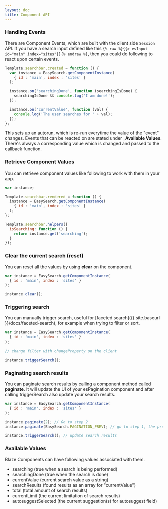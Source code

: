 ```yaml
---
layout: doc
title: Component API
---
```


### Handling Events

There are Component Events, which are built with the client side ```Session``` API. If you have a search input defined like this
```{% raw %}{{> esInput id="main" index="sites"}}{% endraw %}```, then you could do following to react upon certain events.

```javascript
Template.searchbar.created = function () {
  var instance = EasySearch.getComponentInstance(
    { id : 'main', index : 'sites' }
  );

  instance.on('searchingDone', function (searchingIsDone) {
    searchingIsDone && console.log('I am done!');
  });

  instance.on('currentValue', function (val) {
    console.log('The user searches for ' + val);
  });
};
```

This sets up an autorun, which is re-run everytime the value of the "event" changes. Events that can be reacted on are stated under ___Available Values__.
There's always a corresponding value which is changed and passed to the callback function.

### Retrieve Component Values

You can retrieve component values like following to work with them in your app.

```javascript
var instance;

Template.searchbar.rendered = function () {
  instance = EasySearch.getComponentInstance(
    { id : 'main', index : 'sites' }
  );
};

Template.searchbar.helpers({
  isSearching: function () {
    return instance.get('searching');
  }
}); 
```

### Clear the current search (reset)

You can reset all the values by using __clear__ on the component.

```javascript
var instance = EasySearch.getComponentInstance(
  { id : 'main', index : 'sites' }
);

instance.clear();
```

### Triggering search

You can manually trigger search, useful for [faceted search]({{ site.baseurl }}/docs/faceted-search), for example when trying to filter or sort.


```javascript
var instance = EasySearch.getComponentInstance(
  { id : 'main', index : 'sites' }
);

// change filter with changeProperty on the client

instance.triggerSearch();
```


### Paginating search results

You can paginate search results by calling a component method called __paginate__. It will update the UI of your esPagination component and after calling
triggerSearch also update your search results.
 
```javascript
var instance = EasySearch.getComponentInstance(
  { id : 'main', index : 'sites' }
);

instance.paginate(2); // Go to step 2
instance.paginate(EasySearch.PAGINATION_PREV); // go to step 1, the previous step

instance.triggerSearch(); // update search results
```

### Available Values

Blaze Components can have following values associated with them.

* searching (true when a search is being performed)
* searchingDone (true when the search is done)
* currentValue (current search value as a string)
* searchResults (found results as an array for "currentValue")
* total (total amount of search results)
* currentLimit (the current limitation of search results)
* autosuggestSelected (the current suggestion(s) for autosuggest field)

